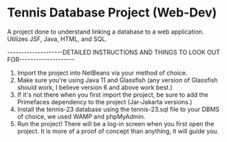 # Tennis Database Project (Web-Dev)
 A project done to understand linking a database to a web application.
 Utilizes JSF, Java, HTML, and SQL. 

 --------------------DETAILED INSTRUCTIONS AND THINGS TO LOOK OUT FOR--------------------

1. Import the project into NetBeans via your method of choice.
2. Make sure you're using Java 11 and Glassfish (any version of Glassfish should work, I believe version 6 and above work best.)
3. If it's not there when you first import the project, be sure to add the Primefaces dependency to the project (Jar-Jakarta versions.)
4. Install the tennis-23 database using the tennis-23.sql file to your DBMS of choice, we used WAMP and phpMyAdmin.
5. Run the project! There will be a log-in screen when you first open the project. It is more of a proof of concept than anything, it will guide you.
